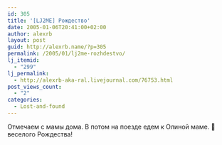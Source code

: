 ```yaml
---
id: 305
title: '[LJ2ME] Рождество'
date: 2005-01-06T20:41:00+02:00
author: alexrb
layout: post
guid: http://alexrb.name/?p=305
permalink: /2005/01/lj2me-rozhdestvo/
lj_itemid:
  - "299"
lj_permalink:
  - http://alexrb-aka-ral.livejournal.com/76753.html
post_views_count:
  - "2"
categories:
  - Lost-and-found
---
```

Отмечаем с мамы дома. В потом на поезде едем к Олиной маме. 🙂 веселого Рождества!